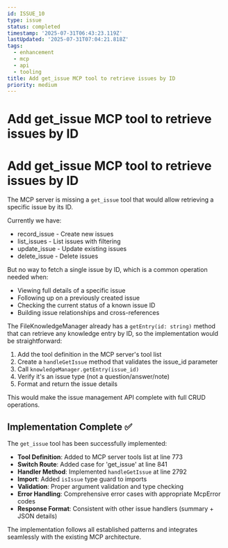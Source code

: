 ```yaml
---
id: ISSUE_10
type: issue
status: completed
timestamp: '2025-07-31T06:43:23.119Z'
lastUpdated: '2025-07-31T07:04:21.818Z'
tags:
  - enhancement
  - mcp
  - api
  - tooling
title: Add get_issue MCP tool to retrieve issues by ID
priority: medium
---
```


# Add get_issue MCP tool to retrieve issues by ID

# Add get_issue MCP tool to retrieve issues by ID

The MCP server is missing a `get_issue` tool that would allow retrieving a specific issue by its ID. 

Currently we have:
- record_issue - Create new issues
- list_issues - List issues with filtering
- update_issue - Update existing issues  
- delete_issue - Delete issues

But no way to fetch a single issue by ID, which is a common operation needed when:
- Viewing full details of a specific issue
- Following up on a previously created issue
- Checking the current status of a known issue ID
- Building issue relationships and cross-references

The FileKnowledgeManager already has a `getEntry(id: string)` method that can retrieve any knowledge entry by ID, so the implementation would be straightforward:

1. Add the tool definition in the MCP server's tool list
2. Create a `handleGetIssue` method that validates the issue_id parameter
3. Call `knowledgeManager.getEntry(issue_id)` 
4. Verify it's an issue type (not a question/answer/note)
5. Format and return the issue details

This would make the issue management API complete with full CRUD operations.

## Implementation Complete ✅

The `get_issue` tool has been successfully implemented:

- **Tool Definition**: Added to MCP server tools list at line 773
- **Switch Route**: Added case for 'get_issue' at line 841  
- **Handler Method**: Implemented `handleGetIssue` at line 2792
- **Import**: Added `isIssue` type guard to imports
- **Validation**: Proper argument validation and type checking
- **Error Handling**: Comprehensive error cases with appropriate McpError codes
- **Response Format**: Consistent with other issue handlers (summary + JSON details)

The implementation follows all established patterns and integrates seamlessly with the existing MCP architecture.